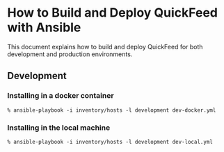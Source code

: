# How to Build and Deploy QuickFeed with Ansible

This document explains how to build and deploy QuickFeed for both development and production environments.


## Development

### Installing in a docker container
```ansible
% ansible-playbook -i inventory/hosts -l development dev-docker.yml
```

### Installing in the local machine
```ansible
% ansible-playbook -i inventory/hosts -l development dev-local.yml
```